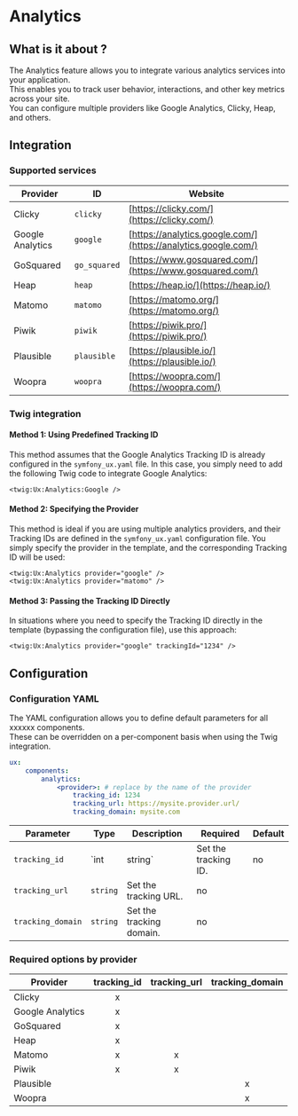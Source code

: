 # Analytics

## What is it about ?

The Analytics feature allows you to integrate various analytics services into your application.  
This enables you to track user behavior, interactions, and other key metrics across your site.  
You can configure multiple providers like Google Analytics, Clicky, Heap, and others.

<!-- {"file": "main.html", "language": "twig", "render": false} -->

## Integration

### Supported services

| Provider | ID | Website | 
|-|-|-|
| Clicky | `clicky` | [https://clicky.com/](https://clicky.com/) | 
| Google Analytics | `google` | [https://analytics.google.com/](https://analytics.google.com/) | 
| GoSquared | `go_squared` | [https://www.gosquared.com/](https://www.gosquared.com/) | 
| Heap | `heap` | [https://heap.io/](https://heap.io/) | 
| Matomo | `matomo` | [https://matomo.org/](https://matomo.org/) | 
| Piwik | `piwik` | [https://piwik.pro/](https://piwik.pro/) | 
| Plausible | `plausible` | [https://plausible.io/](https://plausible.io/) | 
| Woopra | `woopra` | [https://woopra.com/](https://woopra.com/) | 

### Twig integration

#### Method 1: Using Predefined Tracking ID

This method assumes that the Google Analytics Tracking ID is already configured in the `symfony_ux.yaml` file. In this case, you simply need to add the following Twig code to integrate Google Analytics:

```twig
<twig:Ux:Analytics:Google />
```

#### Method 2: Specifying the Provider

This method is ideal if you are using multiple analytics providers, and their Tracking IDs are defined in the `symfony_ux.yaml` configuration file. You simply specify the provider in the template, and the corresponding Tracking ID will be used:
```twig
<twig:Ux:Analytics provider="google" />
<twig:Ux:Analytics provider="matomo" />
```

#### Method 3: Passing the Tracking ID Directly

In situations where you need to specify the Tracking ID directly in the template (bypassing the configuration file), use this approach:

```twig
<twig:Ux:Analytics provider="google" trackingId="1234" />
```

## Configuration

### Configuration YAML

The YAML configuration allows you to define default parameters for all xxxxxx components.  
These can be overridden on a per-component basis when using the Twig integration.

```yaml
ux: 
    components: 
        analytics: 
            <provider>: # replace by the name of the provider
                tracking_id: 1234
                tracking_url: https://mysite.provider.url/
                tracking_domain: mysite.com
```

| Parameter | Type | Description | Required | Default |
|-|-|-|-|-|
| `tracking_id` | `int|string` | Set the tracking ID. | no |  |
| `tracking_url` | `string` | Set the tracking URL. | no |  |
| `tracking_domain` | `string` | Set the tracking domain. | no |  |

### Required options by provider

| Provider | tracking_id | tracking_url | tracking_domain | 
|-|:-:|:-:|:-:|
| Clicky | x |  |  | 
| Google Analytics | x |  |  | 
| GoSquared | x |  |  | 
| Heap | x |  |  | 
| Matomo | x | x |  | 
| Piwik | x | x |  | 
| Plausible |  |  | x | 
| Woopra |  |  | x | 
